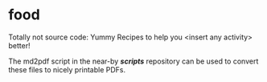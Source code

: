 # food
Totally not source code: Yummy Recipes to help you &lt;insert any activity> better!

The md2pdf script in the near-by ***scripts*** repository can be used to convert these files to nicely printable PDFs.